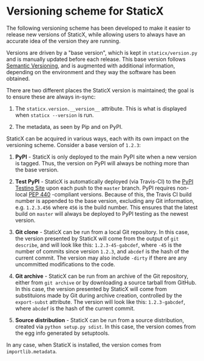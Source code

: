 Versioning scheme for StaticX
=============================

The following versioning scheme has been developed to make it easier to release
new versions of StaticX, while allowing users to always have an accurate idea
of the version they are running.

Versions are driven by a "base version", which is kept in `staticx/version.py`
and is manually updated before each release. This base version follows
[Semantic Versioning](http://semver.org/), and is augmented with additional
information, depending on the environment and they way the software has been
obtained.

There are two different places the StaticX version is maintained; the goal is
to ensure these are always in-sync:

1. The `staticx.version.__version__` attribute. This is what is displayed when
   `staticx --version` is run.

2. The metadata, as seen by Pip and on PyPI.

StaticX can be acquired in various ways, each with its own impact on the
versioning scheme. Consider a base version of `1.2.3`:

1. **PyPI** - StaticX is only deployed to the main PyPI site when a new version
   is tagged. Thus, the version on PyPI will always be nothing more than the
   base version.

2. **Test PyPI** - StaticX is automatically deployed (via Travis-CI) to the
   [PyPI Testing Site](testpypi.python.org) upon each push to the `master`
   branch. PyPI requires non-local [PEP 440](https://www.python.org/dev/peps/pep-0440)
   -compliant versions. Because of this, the Travis CI build number is appended
   to the base version, excluding any Git information, e.g. `1.2.3.456` where
   `456` is the build number. This ensures that the latest build on `master`
   will always be deployed to PyPI testing as the newest version.

3. **Git clone** - StaticX can be run from a local Git repository.
   In this case, the version presented by StaticX will come from the output
   of `git describe`, and will look like this: `1.2.3-45-gabcdef`,
   where `-45` is the number of commits since version `1.2.3`, and `abcdef`
   is the hash of the current commit. The version may also include `-dirty`
   if there are any uncommitted modifications to the code.

4. **Git archive** - StaticX can be run from an archive of the Git repository,
   either from `git archive` or by downloading a source tarball from GitHub.
   In this case, the version presented by StaticX will come from substituions
   made by Git during archive creation, controlled by the `export-subst`
   attribute. The version will look like this: `1.2.3-gabcdef`, where `abcdef`
   is the hash of the current commit.

5. **Source distribution** - StaticX can be run from a source distribution,
   created via `python setup.py sdist`. In this case, the version comes from
   the egg info generated by setuptools.

In any case, when StaticX is installed, the version comes from
`importlib.metadata`.
